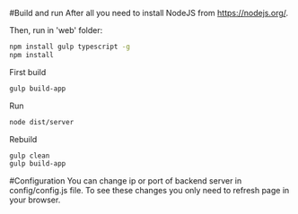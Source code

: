 #Build and run
After all you need to install NodeJS from https://nodejs.org/.

Then, run in 'web' folder:
``` bash
npm install gulp typescript -g
npm install
```
First build
``` bash
gulp build-app
```
Run
``` bash
node dist/server
```
Rebuild
``` bash
gulp clean
gulp build-app
```
#Configuration
You can change ip or port of backend server in config/config.js file.
To see these changes you only need to refresh page in your browser.
